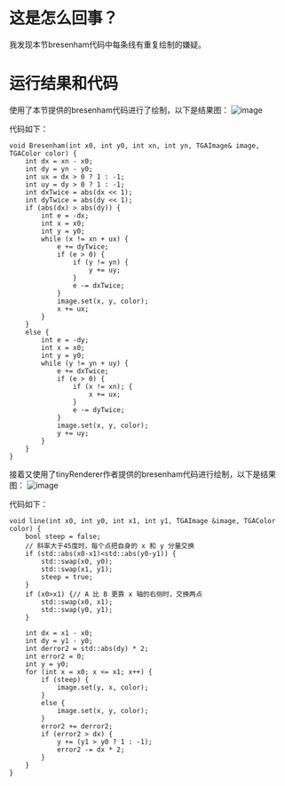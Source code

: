 # 这是怎么回事？
我发现本节bresenham代码中每条线有重复绘制的嫌疑。

# 运行结果和代码
使用了本节提供的bresenham代码进行了绘制，以下是结果图：
![image](https://user-images.githubusercontent.com/65701532/195054017-8fcf977c-d7fb-4eb2-b4ea-653f447d8562.png)

代码如下：
```
void Bresenham(int x0, int y0, int xn, int yn, TGAImage& image, TGAColor color) {
    int dx = xn - x0;
    int dy = yn - y0;
    int ux = dx > 0 ? 1 : -1;
    int uy = dy > 0 ? 1 : -1;
    int dxTwice = abs(dx << 1);
    int dyTwice = abs(dy << 1);
    if (abs(dx) > abs(dy)) {
        int e = -dx;
        int x = x0;
        int y = y0;
        while (x != xn + ux) {
            e += dyTwice;
            if (e > 0) {
                if (y != yn) {
                    y += uy;
                }
                e -= dxTwice;
            }
            image.set(x, y, color);
            x += ux;
        }
    }
    else {
        int e = -dy;
        int x = x0;
        int y = y0;
        while (y != yn + uy) {
            e += dxTwice;
            if (e > 0) {
                if (x != xn); {
                    x += ux;
                }
                e -= dyTwice;
            }
            image.set(x, y, color);
            y += uy;
        }
    }
}
```


接着又使用了tinyRenderer作者提供的bresenham代码进行绘制，以下是结果图：
![image](https://user-images.githubusercontent.com/65701532/195054158-a0c0f891-9ffb-46be-b4ab-44958ee6d0e6.png)

代码如下：
```
void line(int x0, int y0, int x1, int y1, TGAImage &image, TGAColor color) {
    bool steep = false;
    // 斜率大于45度时，每个点把自身的 x 和 y 分量交换
    if (std::abs(x0-x1)<std::abs(y0-y1)) {
        std::swap(x0, y0);
        std::swap(x1, y1);
        steep = true;
    }
    if (x0>x1) {// A 比 B 更靠 x 轴的右侧时，交换两点
        std::swap(x0, x1);
        std::swap(y0, y1);
    }

    int dx = x1 - x0;
    int dy = y1 - y0;
    int derror2 = std::abs(dy) * 2;
    int error2 = 0;
    int y = y0;
    for (int x = x0; x <= x1; x++) {
        if (steep) {
            image.set(y, x, color);
        }
        else {
            image.set(x, y, color);
        }
        error2 += derror2;
        if (error2 > dx) {
            y += (y1 > y0 ? 1 : -1);
            error2 -= dx * 2;
        }
    }
}
```
